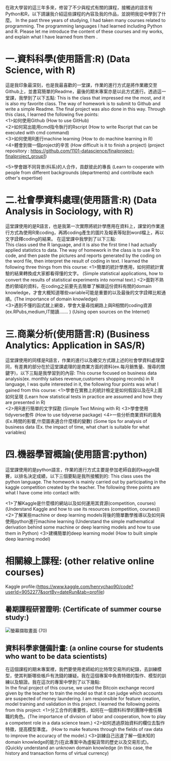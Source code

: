 在政大學習的這三年多來，修習了不少與程式有關的課程，接觸過的語言有Python和R，以下請讓我介紹這些課程的內容及我的作品，並說明我從中學到了什麼。
In the past three years of studying, I had taken many courses related to programming. The programming languages I had learned including Python and R. Please let me introduce the content of these courses and my works, and explain what I have learned from them .

一.資料科學(使用語言:R)  (Data Science, with R)
==
這是我印象最深刻，也是我最喜歡的一堂課，作業的進行方式是將作業繳交至Github上，並書寫簡單的Readme，最後的期末專案亦是以此方式進行。透過這一堂課，我學到了以下五點: 
This is the class that impressed me the most, and it is also my favorite class. The way of homework is to submit to Github and write a simple Readme. The final project was also done in this way. Through this class, I learned the following five points:  
<1>如何使用Github (How to use GitHub)  
<2>如何寫出能用cmd指令執行的Rscript (How to write Rscript that can be executed with cmd command)  
<3>如何使用R進行machine learning  (How to do machine learning in R)  
<4>體會到做一個project的辛苦 (How difficult is it to finish a project) (project repository : https://github.com/1101-datascience/finalproject-finalproject_group1)  

<5>學會跟不同背景(科系)的人合作，貢獻彼此的專長 (Learn to cooperate with people from different backgrounds (departments) and contribute each other's expertise)  

二.社會學資料處理(使用語言:R) (Data Analysis in Sociology, with R) 
==
這堂課使用的是R語言，也是我第一次實際將統計學應用在資料上，課堂的作業進行方式為使用R來coding，再將coding產生的圖片及報表等貼到word檔上，再以文字詮釋coding的結果。
在這堂課中我學到了以下三點:  
This class used the R language, and it is also the first time I had actually applied statistics to data. The way of homework in the class is to use R to code, and then paste the pictures and reports generated by the coding on the word file, then interpret the result of coding in text.
I learned the following three things from this course:
<1>簡單的統計學應用，如何把統計實驗的結果轉換成大家都看得懂的文字。 (Simple statistical applications, how to convert the results of statistical experiments into normal text.)
<2>面對不熟悉的領域的資料，在coding之前要先去簡單了解跟這份資料有關的domain knowledge，才會大概知道哪些variable可能是重要的以及最後的文字詮釋比較通順。(The importance of domain knowledge)  
<3>遇到不懂的函式就上網查，學會大量尋找網路上與R相關的coding資源(ex.RPubs,medium,IT閱讀....... ) (Using open sources on the Internet)

三.商業分析(使用語言:R) (Business Analytics: Application in SAS/R) 
==
這堂課使用的同樣是R語言，作業的進行以及繳交方式跟上述的社會學資料處理雷同，有差異的部分在於這堂課處理的是商業方面的資料(ex.每月銷售量、搜尋的關鍵字)，以下三點是我學習到的內容:
This course focused on business data analysis(ex. monthly salses revenue,customers shopping records) in R language, I was quite interested in it, the following four  points was what I gained from this course: 
<1>學會在實務上的統計檢定是如何假設以及在R上面如何呈現 (Learn how statistical tests in practice are assumed and how they are presented in R)  
<2>用R進行簡單的文字探勘  (Simple Text Mining with R)
<3>學會使用tidyverse套件  (How to use tidyverse package)
<4>一些分析商業資料的眉角(Ex.時間的影響,什麼圖表適合什麼樣的變數) (Some tips for analysis of business data (Ex. the impact of time, what chart is suitable for what variables)

四.機器學習概論(使用語言:python)  
==
這堂課使用的是python語言，作業的進行方式主要是參加老師自創的kaggle競賽，以排名決定成績，以下三個要點是我所接觸到的: 
This class uses the python language. The homework is mainly carried out by participating in the kaggle competition created by the teacher. The following three points are what I have come into contact with:

<1>了解Kaggle是什麼樣的網站以及如何運用其資源(competition, courses)  (Understand Kaggle and how to use its resources (competition, courses))
<2>了解某些machine or deep learning models背後的簡單數學推導以及如何與使用python進行machine learning  (Understand the simple mathematical derivation behind some machine or deep learning models and how to use them in Python)
<3>建構簡單的deep learning model  (How to built simple deep learning model)

相關線上課程:  (other relative online courses)
==
Kaggle profile:(https://www.kaggle.com/henrychao90/code?userId=9052277&sortBy=dateRun&tab=profile)

暑期課程研習證明: (Certificate of summer course study:)
--
![螢幕擷取畫面 (70)](https://user-images.githubusercontent.com/90858054/161212433-dbf46a7b-b5b7-4173-996b-8ff361f60059.png)

資料科學家儲備計畫: (a online course for students who want to be data scientists)
--
在這個課程的期末專案裡，我們要使用老師給的比特幣交易所的紀錄，去訓練模型，使其判斷哪些帳戶有洗錢的嫌疑。我在這個專案中負責特徵的製作、模型的訓練以及驗證。我在這次的專案中學到了以下幾點:  
In the final project of this course, we used the Bitcoin exchange record given by the teacher to train the model so that it can judge which accounts are suspected of money laundering. I am responsible for feature creation, model training and validation in this project. I learned the following points from this project:
<1>分工合作的重要性，如何在一個資料科學的團隊中擔任稱職的角色。(The importance of division of labor and cooperation, how to play a competent role in a data science team.)
<2>如何透過原始資料的欄位去製作特徵，提高模型準度。  (How to make features through the fields of raw data to improve the accuracy of the model.)
<3>訓練自己迅速了解一個未知的domain knowledge的能力(在此專案中為虛擬貨幣的歷史以及交易形式)。(Quickly understand an unknown domain knowledge (in this case, the history and transaction forms of virtual currency)




